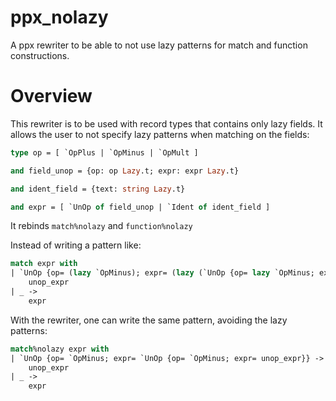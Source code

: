 ppx_nolazy
==========

A ppx rewriter to be able to not use lazy patterns for match and function
constructions.

Overview
========

This rewriter is to be used with record types that contains only lazy fields.
It allows the user to not specify lazy patterns when matching on the fields:

```ocaml
type op = [ `OpPlus | `OpMinus | `OpMult ]

and field_unop = {op: op Lazy.t; expr: expr Lazy.t}

and ident_field = {text: string Lazy.t}

and expr = [ `UnOp of field_unop | `Ident of ident_field ]
```

It rebinds `match%nolazy` and `function%nolazy`

Instead of writing a pattern like:

```ocaml
match expr with
| `UnOp {op= (lazy `OpMinus); expr= (lazy (`UnOp {op= lazy `OpMinus; expr= lazy unop_expr}))} ->
    unop_expr
| _ ->
    expr
```

With the rewriter, one can write the same pattern, avoiding the lazy patterns:

```ocaml
match%nolazy expr with
| `UnOp {op= `OpMinus; expr= `UnOp {op= `OpMinus; expr= unop_expr}} ->
    unop_expr
| _ ->
    expr
```
